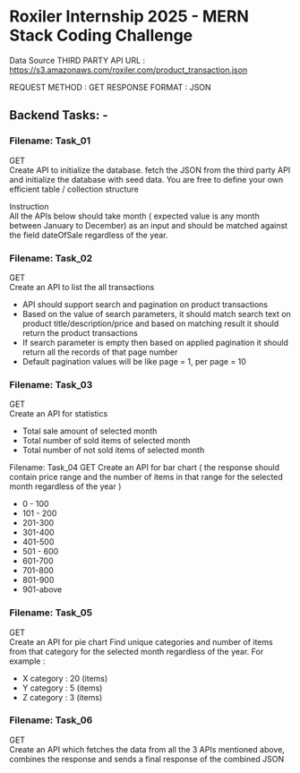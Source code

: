# Roxiler Internship 2025 - MERN Stack Coding Challenge

Data Source
THIRD PARTY API URL : https://s3.amazonaws.com/roxiler.com/product_transaction.json

REQUEST METHOD : GET
RESPONSE FORMAT : JSON

## Backend Tasks: -
### Filename: Task_01

GET \
Create API to initialize the database. fetch the JSON from the third party API and initialize the database with seed data. You are free to define your own efficient table / collection structure

Instruction\
All the APIs below should take month ( expected value is any month between January to December) as an input and should be matched against the field dateOfSale regardless of the year.


### Filename: Task_02
GET\
Create an API to list the all transactions
- API should support search and pagination on product transactions
- Based on the value of search parameters, it should match search text on product title/description/price and based on matching result it should return the product transactions
- If search parameter is empty then based on applied pagination it should return all the records of that page number
- Default pagination values will be like page = 1, per page = 10

### Filename: Task_03
GET\
Create an API for statistics
- Total sale amount of selected month
- Total number of sold items of selected month
- Total number of not sold items of selected month

Filename: Task_04
GET
Create an API for bar chart ( the response should contain price range and the number of items in that range for the selected month regardless of the year )
- 0 - 100
- 101 - 200
- 201-300
- 301-400
- 401-500
- 501 - 600
- 601-700
- 701-800
- 801-900
- 901-above

### Filename: Task_05
GET\
Create an API for pie chart Find unique categories and number of items from that category for the selected month regardless of the year.
For example :
- X category : 20 (items)
- Y category : 5 (items)
- Z category : 3 (items)

### Filename: Task_06
GET\
Create an API which fetches the data from all the 3 APIs mentioned above, combines the response and sends a final response of the combined JSON
